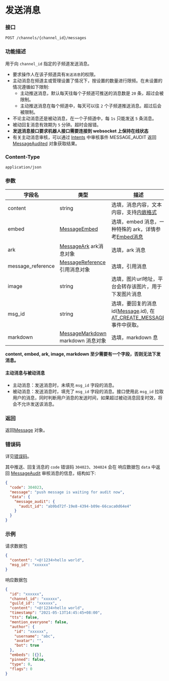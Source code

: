 # 发送消息

### 接口

```http
POST /channels/{channel_id}/messages
```

### 功能描述

用于向 `channel_id` 指定的子频道发送消息。

- 要求操作人在该子频道具有`发送消息`的权限。
- 主动消息在频道主或管理设置了情况下，按设置的数量进行限频。在未设置的情况遵循如下限制:
  - 主动推送消息，默认每天往每个子频道可推送的消息数是 `20` 条，超过会被限制。
  - 主动推送消息在每个频道中，每天可以往 `2` 个子频道推送消息。超过后会被限制。
- 不论主动消息还是被动消息，在一个子频道中，每 `1s` 只能发送 `5` 条消息。
- 被动回复消息有效期为 `5` 分钟。超时会报错。
- **发送消息接口要求机器人接口需要连接到 websocket 上保持在线状态**
- 有关主动消息审核，可以通过 [Intents](../../dev-prepare/interface-framework/event-emit.md#事件订阅Intents) 中审核事件 MESSAGE_AUDIT 返回 [MessageAudited](./template/model.md#messageaudited) 对象获取结果。

### Content-Type

```http
application/json
```

### 参数

| 字段名             | 类型                        | 描述                                                          |
|-------------------|-----------------------------------------------|--------------------------------------------|
| content | string | 选填，消息内容，文本内容，支持[内嵌格式](message_format.md) |
| embed | [MessageEmbed](./template/model.md#messageembed)| 选填，embed 消息，一种特殊的 ark，详情参考[Embed消息](../../server-inter/message/message-type.md#Embed) |
| ark | [MessageArk](./template/model.md#messageark) ark消息对象 | 选填，ark 消息 |
| message_reference | [MessageReference](./template/model.md#messagereference) 引用消息对象 | 选填，引用消息 |
| image | string | 选填，图片url地址，平台会转存该图片，用于下发图片消息 |
| msg_id | string | 选填，要回复的消息id([Message](./template/model.md#message).id), 在 [AT_CREATE_MESSAGE](message.md) 事件中获取。 |
| markdown          | [MessageMarkdown](./template/model.md#messagemarkdown) markdown 消息对象 | 选填，markdown 息    |

**content, embed, ark, image, markdown 至少需要有一个字段，否则无法下发消息。**

#### 主动消息与被动消息

- 主动消息：发送消息时，未填充 `msg_id` 字段的消息。
- 被动消息：发送消息时，填充了 `msg_id` 字段的消息。接口使用此 `msg_id` 拉取用户的消息，同时判断用户消息的发送时间，如果超过被动消息回复时效，将会不允许发送该消息。

### 返回

返回[Message](./template/model.md#message) 对象。

### 错误码

详见[错误码](../../openapi/error/error.md)。

其中推送、回复消息的 `code` 错误码 `304023`、`304024` 会在 响应数据包 `data` 中返回 [MessageAudit](../../openapi/error/data/model.md) 审核消息的信息，结构如下:

```json
{
  "code": 304023,
  "message": "push message is waiting for audit now",
  "data": {
    "message_audit": {
      "audit_id": "ab9bd72f-19e8-4394-b09e-66caca0d64e4"
    }
  }
}
```

### 示例

请求数据包

```json
{
  "content": "<@!1234>hello world",
  "msg_id": "xxxxxx"
}
```

响应数据包

```json
{
  "id": "xxxxxx",
  "channel_id": "xxxxxx",
  "guild_id": "xxxxxx",
  "content": "<@!1234>hello world",
  "timestamp": "2021-05-13T14:45:45+08:00",
  "tts": false,
  "mention_everyone": false,
  "author": {
    "id": "xxxxxx",
    "username": "abc",
    "avatar": "",
    "bot": true
  },
  "embeds": [{}],
  "pinned": false,
  "type": 0,
  "flags": 0
}
```
